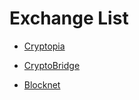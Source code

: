 # Exchange List

* [Cryptopia](https://www.cryptopia.co.nz/Exchange/?market=BWK_BTC)

* [CryptoBridge](https://wallet.crypto-bridge.org/market/BRIDGE.BWK_BRIDGE.BTC)

* [Blocknet](https://www.blocknet.co/)


